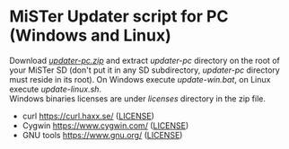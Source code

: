 # MiSTer Updater script for PC (Windows and Linux)
Download [*updater-pc.zip*](https://github.com/theypsilon/Updater_script_MiSTer_DB9/blob/master/updater-pc/updater-pc.zip?raw=true) and extract *updater-pc* directory on the root of your MiSTer SD (don't put it in any SD subdirectory, *updater-pc* directory must reside in its root). On Windows execute *update-win.bat*, on Linux execute *update-linux.sh*.<br>
Windows binaries licenses are under *licenses* directory in the zip file.
- curl https://curl.haxx.se/ ([LICENSE](https://github.com/curl/curl/blob/master/COPYING))
- Cygwin https://www.cygwin.com/ ([LICENSE](https://cygwin.com/COPYING.LIB))
- GNU tools https://www.gnu.org/ ([LICENSE](https://cygwin.com/COPYING))
